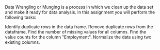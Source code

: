 Data Wrangling or Munging is a process in which we clean up the data set and make it ready for data analysis. In this assignment you will perform the following tasks:

Identify duplicate rows in the data frame.
Remove duplicate rows from the dataframe.
Find the number of missing values for all columns.
Find the value counts for the column "Employment".
Normalize the data using two existing columns.  
